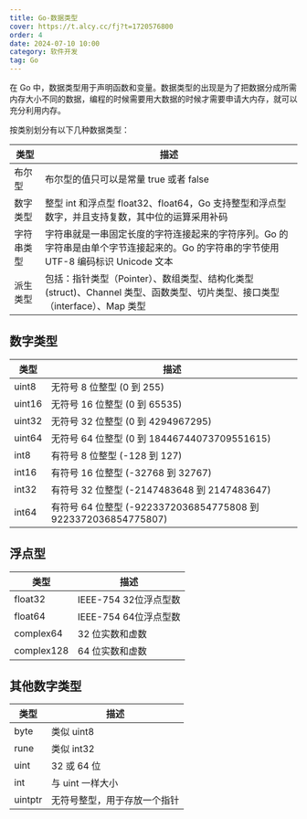 ```yaml
---
title: Go-数据类型
cover: https://t.alcy.cc/fj?t=1720576800
order: 4
date: 2024-07-10 10:00
category: 软件开发
tag: Go
---
```


在 Go 中，数据类型用于声明函数和变量。数据类型的出现是为了把数据分成所需内存大小不同的数据，编程的时候需要用大数据的时候才需要申请大内存，就可以充分利用内存。

按类别划分有以下几种数据类型：

|类型|描述|
|---|---|
|布尔型|布尔型的值只可以是常量 true 或者 false|
|数字类型|整型 int 和浮点型 float32、float64，Go 支持整型和浮点型数字，并且支持复数，其中位的运算采用补码|
|字符串类型|字符串就是一串固定长度的字符连接起来的字符序列。Go 的字符串是由单个字节连接起来的。Go 的字符串的字节使用 UTF-8 编码标识 Unicode 文本|
|派生类型|包括：指针类型（Pointer）、数组类型、结构化类型(struct)、Channel 类型、函数类型、切片类型、接口类型（interface）、Map 类型|

## 数字类型

|类型|描述|
|---|---|
|uint8|无符号 8 位整型 (0 到 255)|
|uint16|无符号 16 位整型 (0 到 65535)|
|uint32|无符号 32 位整型 (0 到 4294967295)|
|uint64|无符号 64 位整型 (0 到 18446744073709551615)|
|int8|有符号 8 位整型 (-128 到 127)|
|int16|有符号 16 位整型 (-32768 到 32767)|
|int32|有符号 32 位整型 (-2147483648 到 2147483647)|
|int64|有符号 64 位整型 (-9223372036854775808 到 9223372036854775807)|

## 浮点型

|类型|描述|
|---|---|
|float32|IEEE-754 32位浮点型数|
|float64|IEEE-754 64位浮点型数|
|complex64|32 位实数和虚数|
|complex128|64 位实数和虚数|

## 其他数字类型

|类型|描述|
|---|---|
|byte|类似 uint8|
|rune|类似 int32|
|uint|32 或 64 位|
|int|与 uint 一样大小|
|uintptr|无符号整型，用于存放一个指针|
